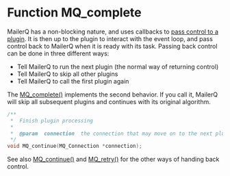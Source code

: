 # Function MQ_complete

MailerQ has a non-blocking nature, and uses callbacks to [pass control to a plugin](eventloop). It is then up to the plugin to interact with the event loop, and pass control back to MailerQ when it is ready with its task. Passing back control can be done in three different ways:

*   Tell MailerQ to run the next plugin (the normal way of returning control)
*   Tell MailerQ to skip all other plugins
*   Tell MailerQ to call the first plugin again

The [MQ_complete()](mq_complete) implements the second behavior. If you call it, MailerQ will skip all subsequent plugins and continues with its original algorithm.

````c
/**
 *  Finish plugin processing
 *
 *  @param  connection  the connection that may move on to the next plugin
 */
void MQ_continue(MQ_Connection *connection);
````

See also [MQ_continue()](mq_continue) and [MQ_retry()](mq_retry) for the other ways of handing back control.
